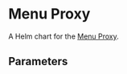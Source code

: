 # Menu Proxy

A Helm chart for the [Menu Proxy](https://github.com/inteskolplattformen/menu-proxy).

## Parameters
